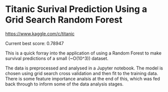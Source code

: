 # Titanic Surival Prediction Using a Grid Search Random Forest
https://www.kaggle.com/c/titanic

Current best score: 0.78947

This is a quick forray into the application of using a Random Forest to make survival predictions of a small (~O(10^3)) dataset.

The data is preprocessed and analysed in a Jupyter notebook. The model is chosen using grid search cross validation and then fit 
to the training data. There is some feature importance analsis at the end of this, which was fed back through to inform some of
the data analysis stages.
